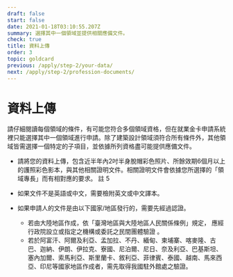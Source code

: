 ```yaml
---
draft: false
start: false
date: 2021-01-18T03:10:55.207Z
summary: 選擇其中一個領域並提供相關應備文件。
check: true
title: 資料上傳
order: 3
topic: goldcard
previous: /apply/step-2/your-data/
next: /apply/step-2/profession-documents/
---
```

# 資料上傳

請仔細閱讀每個領域的條件，有可能您符合多個領域資格，但在就業金卡申請系統裡只能選擇其中一個領域進行申請。除了建築設計領域須符合所有條件外，其他領域皆需選擇一個特定的子項目，並依據所列資格盡可能提供應備文件。

* 請將您的資料上傳，包含近半年內2吋半身脫帽彩色照片、所餘效期6個月以上的護照彩色影本，與其他相關證明文件。相關證明文件會依據您所選擇的「領域專長」而有相對應的要求。 註 5
* 如果文件不是英語或中文，需要檢附英文或中文譯本。
* 如果申請人的文件是由以下國家/地區發行的，需要先經過認證。

  * 若由大陸地區作成，依「臺灣地區與大陸地區人民關係條例」規定， 應經行政院設立或指定之機構或委託之民間團體驗證 。
  * 若於阿富汗、阿爾及利亞、孟加拉、不丹、緬甸、柬埔寨、喀麥隆、古巴、迦納、伊朗、伊拉克、寮國、尼泊爾、尼日、奈及利亞、巴基斯坦、塞內加爾、索馬利亞、斯里蘭卡、敘利亞、菲律賓、泰國、越南、馬來西亞、印尼等國家地區作成者，需先取得我國駐外館處之驗證。